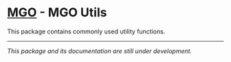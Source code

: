 # [MGO] - MGO Utils

This package contains commonly used utility functions.

<hr>

_This package and its documentation are still under development._

[MGO]: ../../README.md
[development]: ../../docs/development
